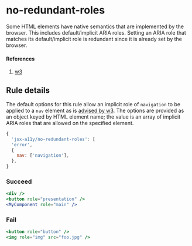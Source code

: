 # no-redundant-roles

Some HTML elements have native semantics that are implemented by the browser. This includes default/implicit ARIA roles. Setting an ARIA role that matches its default/implicit role is redundant since it is already set by the browser.

#### References
1. [w3](https://www.w3.org/TR/html5/dom.html#aria-role-attribute)

## Rule details

The default options for this rule allow an implicit role of `navigation` to be applied to a `nav` element as is [advised by w3](https://www.w3.org/WAI/GL/wiki/Using_HTML5_nav_element#Example:The_.3Cnav.3E_element). The options are provided as an object keyed by HTML element name; the value is an array of implicit ARIA roles that are allowed on the specified element.

```js
{
  'jsx-a11y/no-redundant-roles': [
  'error',
  {
    nav: ['navigation'],
  },
}
```

### Succeed
```jsx
<div />
<button role="presentation" />
<MyComponent role="main" />
```

### Fail
```jsx
<button role="button" />
<img role="img" src="foo.jpg" />
```
